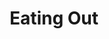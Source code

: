 ---
title: Eating Out
layout: revealjs-talkabout
quantity: 4
script: 
- "&nbsp;"
- Do you like your hometown? Why or why not?
- How often do you eat out?
- Where do you usually go when you eat out?
- How much do you usually pay when you eat out?
- Who do you usually go with when you eat out?
---